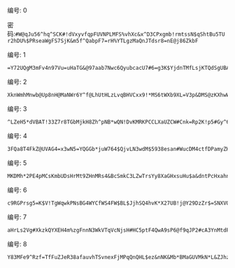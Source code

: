 


编号: 0

密码:```#W@qJu56^hq^SCK#!dVxyvfqpFUVNPLMFS%vhXc&x^D3CPxgmb!rmtssN$qShtBu5TUr2hDU%$PRseaWgFS7SjK&m5f^QabpF7=rH%YTLgzMaQnJTdsr8=nE@j86ZkbF```

编号: 1
```
=Y72UQgM3mFv4n97Vu=uHaTG&@97aab7Nwc6QyubcacU7#6=g3K$YjdnTMfLsjKTQdSgUBAr2Z3emnKHyrq$j3j3L2J2CX8WZX9mP6zUP$xexY3QEsh**5EacTaQ7y&r
```

编号: 2
```
XknWmhMnwb@Up8nH@MaNWr6Y^f@LhUtHLzLvqBHVCxx9!*MS6tWXb9XL=V3p&DMS@zKXhwW9n@uRzEDX5YqU72&LL#W@=hcTYJL!bQpkCDdkMnYCcsD4Ff=9=8J#QN=@
```

编号: 3
```
^LZeH5*dVBAT!33Z7r8TGbMjkH8Zh^pNB*wQN!DvKMRKPCCLXaUZCW#Cnk=Rp2K!p5#Gy^6cgbSbYX8@kLZq*#nuJ$*2KjmsRnVS@Zrz52#*Xg#GwHXe23rAn!hPZnsq
```

编号: 4
```
3FQa8T4FkZ@UVAG4=x3wN5=YQGGb*juW764$QjvLN3wdM$5938esan#WucDM4ctfDPamyZHL29rRCEGu$5tvt6sD!CH*FVFU!Eyejg=w&^@vMdNwyB!24T2Vvy^VDHuy
```

编号: 5
```
MKDMh*2PE4pMCsKmbUDsHrMt9ZHnMRs4&BcSmkC3LZwTrsYy8XaGHxsuHu$a&dntPcHxahnLuQ=L$$rAp!zp&BQQByfMJ%jnV%Wx&eS&dG3AMDY!MRNzLuSFyvNh5qkx
```

编号: 6
```
c9RGPrsg5=K$V!TgWqwkPNsBG4WYCfWS4FW$BL$JjhSQ4hvK*X27UB!j@Y29DzZr$=SNXVQdnX5dgXPqG&mC^tKpYqJSmqYeAtQY^Xt@t5xReuCtrku6$Pgww8p!QqzE
```

编号: 7
```
aHrLs2Vg#XkzkQYXEH4m%zgFnnN3WkVTqVcNjsH#HC5ptF4QwA9sP6@f9qJP2#cA3YnMtdPk!aWhm5dXk2ynVX3nB%PSFE2#hC6KU42$@$=RvFQ=ZWZGh4pNFDeLCDsT
```

编号: 8
```
Y83MFe9^Rzf=TfFuZJeR38afauvhTSvnexFjMPqQnQHL$ez&nNK&Mb*BMaGUVMkN*L&ZJhz$mFP$3Bn8frvH^m%G9n2f6U8WVeqW6S%SbSVPwy8yA3gvN5HVZZjuY8s9
```


